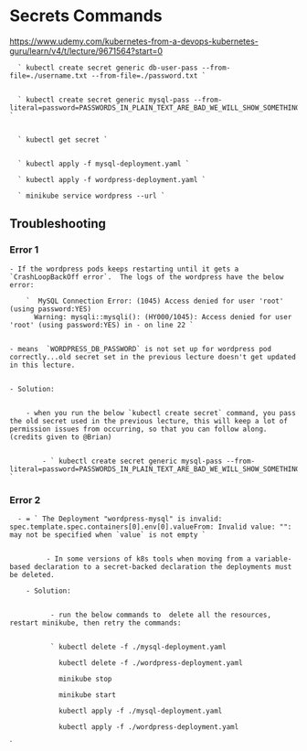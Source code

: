 # Secrets Commands

https://www.udemy.com/kubernetes-from-a-devops-kubernetes-guru/learn/v4/t/lecture/9671564?start=0


      ` kubectl create secret generic db-user-pass --from-file=./username.txt --from-file=./password.txt `


      ` kubectl create secret generic mysql-pass --from-literal=password=PASSWORDS_IN_PLAIN_TEXT_ARE_BAD_WE_WILL_SHOW_SOMETHING_MORE_SECURE_LATER `


      ` kubectl get secret `


      ` kubectl apply -f mysql-deployment.yaml `

      ` kubectl apply -f wordpress-deployment.yaml `

      ` minikube service wordpress --url `

## Troubleshooting

### Error 1


    - If the wordpress pods keeps restarting until it gets a `CrashLoopBackOff error`.  The logs of the wordpress have the below error:

        `  MySQL Connection Error: (1045) Access denied for user 'root' (using password:YES)
          Warning: mysqli::mysqli(): (HY000/1045): Access denied for user 'root' (using password:YES) in - on line 22 `


    - means  `WORDPRESS_DB_PASSWORD` is not set up for wordpress pod correctly...old secret set in the previous lecture doesn't get updated in this lecture.


    - Solution:


        - when you run the below `kubectl create secret` command, you pass the old secret used in the previous lecture, this will keep a lot of permission issues from occurring, so that you can follow along.  (credits given to @Brian)


            - ` kubectl create secret generic mysql-pass --from-literal=password=PASSWORDS_IN_PLAIN_TEXT_ARE_BAD_WE_WILL_SHOW_SOMETHING_MORE_SECURE_LATER `


### Error 2

      - = ` The Deployment "wordpress-mysql" is invalid: spec.template.spec.containers[0].env[0].valueFrom: Invalid value: "": may not be specified when `value` is not empty `


             - In some versions of k8s tools when moving from a variable-based declaration to a secret-backed declaration the deployments must be deleted.

        - Solution:


              - run the below commands to  delete all the resources, restart minikube, then retry the commands:


              ` kubectl delete -f ./mysql-deployment.yaml

                kubectl delete -f ./wordpress-deployment.yaml

                minikube stop

                minikube start

                kubectl apply -f ./mysql-deployment.yaml

                kubectl apply -f ./wordpress-deployment.yaml
 `
